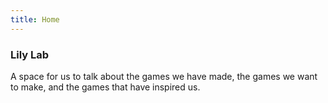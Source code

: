 ```yaml
---
title: Home
---
```


### Lily Lab

A space for us to talk about the games we have made, the games we want to make, and the games that have inspired us.
